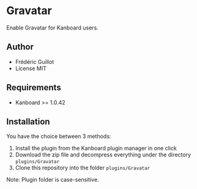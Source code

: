 Gravatar
========

Enable Gravatar for Kanboard users.

Author
------

- Frédéric Guillot
- License MIT

Requirements
------------

- Kanboard >= 1.0.42

Installation
------------

You have the choice between 3 methods:

1. Install the plugin from the Kanboard plugin manager in one click
2. Download the zip file and decompress everything under the directory `plugins/Gravatar`
3. Clone this repository into the folder `plugins/Gravatar`

Note: Plugin folder is case-sensitive.
